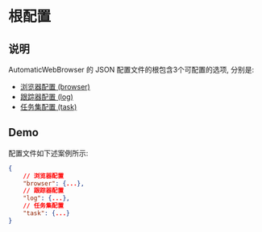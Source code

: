 # 根配置

## 说明

AutomaticWebBrowser 的 JSON 配置文件的根包含3个可配置的选项, 分别是:

- [浏览器配置 (browser)](AWBrowser.md)
- [跟踪器配置 (log)](AWLog.md)
- [任务集配置 (task)](AWTask.md)

## Demo

配置文件如下述案例所示:

```JSON
{
    // 浏览器配置
    "browser": {...},
    // 跟踪器配置
    "log": {...},
    // 任务集配置
    "task": {...}
}
```
